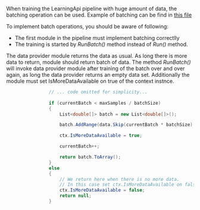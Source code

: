 When training the LearningApi pipeline with huge amount of data, the batching operation can be used.
Example of batching can be find in [this file](/blob/master/LearningApi/test/Perceptron/PerceptronUnitTests.cs)

To implement batch operations, you should be aware of following:
- The first module in the pipeline must implement batching correctlly
- The training is started by *RunBatch()* method instead of *Run()* method.

The data provider module returns the data as usual. As long there is more data to return, module should return batch of data.
The method *RunBatch()* will invoke data provider module after training of the batch over and over again, as long the data provider returns an empty data set. Additionally the module must set IsMoreDataAvailable on true of the context instnce.

~~~ csharp
                // ... code omitted for simplicity...
                
                if (currentBatch < maxSamples / batchSize)
                {
                    List<double[]> batch = new List<double[]>();

                    batch.AddRange(data.Skip(currentBatch * batchSize).Take(batchSize));

                    ctx.IsMoreDataAvailable = true;

                    currentBatch++;

                    return batch.ToArray();
                }
                else
                {
                    // We return here when there is no more data.
                    // In this case set ctx.IsMoreDataAvailable on false and return null.
                    ctx.IsMoreDataAvailable = false;
                    return null;
                }
  ~~~
